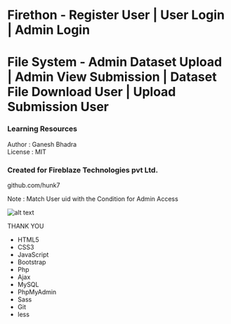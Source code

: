 # Firethon - Register User | User Login | Admin Login
# File System -  Admin Dataset Upload | Admin View Submission | Dataset File Download User | Upload Submission User
### Learning Resources 
 Author : Ganesh Bhadra     
 License : MIT  
 ### Created for Fireblaze Technologies pvt Ltd.  
 github.com/hunk7     

Note : Match User uid with the Condition for Admin Access

![alt text](https://res.cloudinary.com/codersprofile/image/upload/v1588598804/Firethon_1_uutqvy.png)

THANK YOU

- HTML5 
- CSS3
- JavaScript
- Bootstrap
- Php
- Ajax
- MySQL
- PhpMyAdmin
- Sass
- Git
- less


